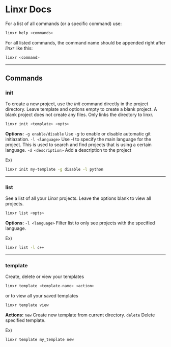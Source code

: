 # Linxr Docs
For a list of all commands (or a specific command) use:
```bash
linxr help <commands>
```

For all listed commands, the command name should be appended right after *linxr* like this:
```bash
linxr <command>
```
---
## Commands

### init
To create a new project, use the *init* command directly in the project directory. Leave template and options empty to create a blank project. A blank project does not create any files. Only links the directory to linxr.
```bash
linxr init <template> <opts>
```

**Options:** 
```-g enable/disable``` Use *-g* to enable or disable automatic git initiazation.
```-l <language>``` Use *-l* to specify the main language for the project. This is used to search and find projects that is using a certain language.
```-d <description>``` Add a description to the project

Ex)
```bash
linxr init my-template -g disable -l python
```
---
### list
See a list of all your Linxr projects. Leave the options blank to view all projects.
```bash
linxr list <opts>
```

**Options:**
```-l <language>``` Filter list to only see projects with the specified language.

Ex)
```bash
linxr list -l c++
```

---
### template
Create, delete or view your templates
```bash
linxr template <template-name> <action>
```
or to view all your saved templates
```bash
linxr template view
```

**Actions:**
```new``` Create new template from current directory.
```delete``` Delete specified template.

Ex)
```bash
linxr template my_template new
```